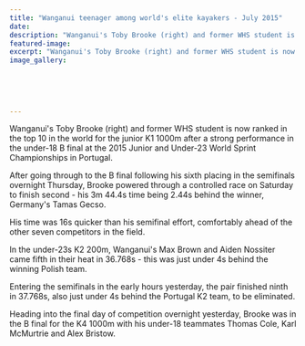 ```yaml
---
title: "Wanganui teenager among world's elite kayakers - July 2015"
date: 
description: "Wanganui's Toby Brooke (right) and former WHS student is now ranked in the top 10 in the world for the junior K1 1000m, Wanganui Chronicle article on 27/7/15..."
featured-image: 
excerpt: "Wanganui's Toby Brooke (right) and former WHS student is now ranked in the top 10 in the world for the junior K1 1000m after a strong performance in the under-18 B final at the 2015 Junior and Under-23 World Sprint Championships in Portugal."
image_gallery:
	
	
	
	
	
---
```


<p>Wanganui's Toby Brooke (right) and former WHS student is now ranked in the top 10 in the world for the junior K1 1000m after a strong performance in the under-18 B final at the 2015 Junior and Under-23 World Sprint Championships in Portugal.</p>
<p>After going through to the B final following his sixth placing in the semifinals overnight Thursday, Brooke powered through a controlled race on Saturday to finish second - his 3m 44.4s time being 2.44s behind the winner, Germany's Tamas Gecso.</p>
<p>His time was 16s quicker than his semifinal effort, comfortably ahead of the other seven competitors in the field.</p>
<p>In the under-23s K2 200m, Wanganui's Max Brown and Aiden Nossiter came fifth in their heat in 36.768s - this was just under 4s behind the winning Polish team.</p>
<p>Entering the semifinals in the early hours yesterday, the pair finished ninth in 37.768s, also just under 4s behind the Portugal K2 team, to be eliminated.</p>
<p>Heading into the final day of competition overnight yesterday, Brooke was in the B final for the K4 1000m with his under-18 teammates Thomas Cole, Karl McMurtrie and Alex Bristow.</p>

